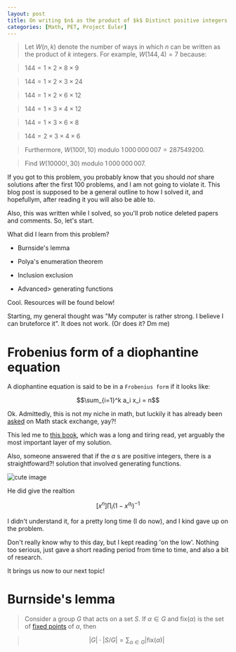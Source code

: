 ```yaml
---
layout: post
title: On writing $n$ as the product of $k$ Distinct positive integers
categories: [Math, PET, Project Euler]
---
```


> Let $W(n, k)$ denote the number of ways in which $n$ can be written as the product of $k$ integers. For example, $W(144, 4) = 7$ because:

> $144 = 1 \times 2 \times 8 \times 9$

> $144 = 1 \times 2 \times 3 \times 24$

> $144 = 1 \times 2 \times 6 \times 12$

> $144 = 1 \times 3 \times 4 \times 12$

> $144 = 1 \times 3 \times 6 \times 8$

> $144 = 2 \times 3 \times 4 \times 6$

> Furthermore, $W(100!,10)$ modulo $1\,000\,000\,007 = 287549200$. 

> Find $W(10000!,30)$ modulo $1\,000\,000\,007$.

If you got to this problem, you probably know that you should *not* share solutions after the first 100 problems, and I am not going to violate it. This blog post is supposed to be a general outline to how I solved it, and hopefullym, after reading it you will also be able to.

Also, this was written while I solved, so you'll prob notice deleted papers and comments. So, let's start.

What did I learn from this problem? 

- Burnside's lemma

- Polya's enumeration theorem

- Inclusion exclusion

- Advanced> generating functions 

Cool. Resources will be found below!

Starting, my general thought was "My computer is rather strong. I believe I can bruteforce it". It does not work. (Or does it? Dm me)

# Frobenius form of a diophantine equation

A diophantine equation is said to be in a ```Frobenius form``` if it looks like:

$$\sum_{i=1}^k a_i x_i = n$$

Ok. Admittedly, this is not my niche in math, but luckily it has already been [asked](https://math.stackexchange.com/questions/1182231/amount-of-solutions-to-the-diophantine-equation-of-frobenius) on Math stack exchange, yay?!

This led me to [this book](https://www2.math.upenn.edu/~wilf/DownldGF.html), which was a long and tiring read, yet arguably the most important layer of my solution.

Also, someone answered that if the $a$ s are positive integers, there is a straightfoward?! solution that involved generating functions. 

![cute image ](https://external-content.duckduckgo.com/iu/?u=https%3A%2F%2Ftheawesomedaily.com%2Fwp-content%2Fuploads%2F2018%2F03%2Fwtf-memes-13-1.jpg&f=1&nofb=1&ipt=b43d7a5951bb4b30c89b358f11d0a93b8aa3c67b5fa31e121dc8f68479323823&ipo=images)

He did give the realtion

$$[x^n]\prod_{i}(1-x^{a_i})^{-1}$$

I didn't understand it, for a pretty long time (I do now), and I kind gave up on the problem.

Don't really know why to this day, but I kept reading 'on the low'. Nothing too serious, just gave a short reading period from time to time, and also a bit of research.

It brings us now to our next topic!

# Burnside's lemma

> Consider a group $G$ that acts on a set $S$. If $\alpha \in G$ and $\text{fix} (\alpha)$ is the set of [fixed points](https://math.libretexts.org/Bookshelves/Differential_Equations/Differential_Equations_(Chasnov)/08%3A_Nonlinear_Differential_Equations/8.01%3A_Fixed_Points_and_Stability) of $\alpha$, then 

> $$\lvert G \rvert \cdot \lvert S/G \rvert = \sum_{\alpha \in G} \lvert \text{fix}(\alpha) \rvert$$